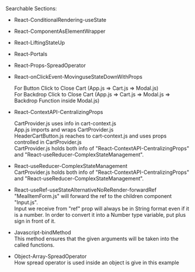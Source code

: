 Searchable Sections:

- React-ConditionalRendering-useState
- React-ComponentAsElementWrapper
- React-LiftingStateUp
- React-Portals
- React-Props-SpreadOperator
- React-onClickEvent-MovinguseStateDownWithProps  
  
    For Button Click to Close Cart (App.js => Cart.js => Modal.js)  
    For Backdrop Click to Close Cart (App.js => Cart.js => Modal.js => Backdrop Function inside Modal.js)  
- React-ContextAPI-CentralizingProps 
   
    CartProvider.js uses info in cart-context.js  
    App.js imports and wraps CartProvider.js  
    HeaderCartButton.js reaches to cart-context.js and uses props controlled in CartProvider.js  
    CartProvider.js holds both info of "React-ContextAPI-CentralizingProps" and "React-useReducer-ComplexStateManagement".  
- React-useReducer-ComplexStateManagement  
    CartProvider.js holds both info of "React-ContextAPI-CentralizingProps" and "React-useReducer-ComplexStateManagement".  
- React-useRef-useStateAlternativeNoReRender-forwardRef  
    "MealItemForm.js" will forward the ref to the children component "Input.js".  
    Input we receive from "ref" prop will always be in String format even if it is a number. In order to convert it into a Number type variable, put plus sign in front of it.  
- Javascript-bindMethod  
    This method ensures that the given arguments will be taken into the called functions.  
- Object-Array-SpreadOperator  
    How spread operator is used inside an object is give in this example  
